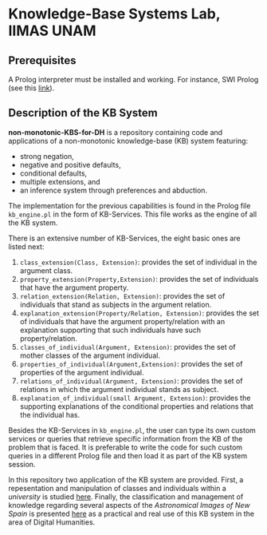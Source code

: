 # Knowledge-Base Systems Lab, IIMAS UNAM 

## Prerequisites
A Prolog interpreter must be installed and working. For instance, SWI Prolog (see this [link](https://wwu-pi.github.io/tutorials/lectures/lsp/010_install_swi_prolog.html)). 

## Description of the KB System

**non-monotonic-KBS-for-DH** is a repository containing code and applications of a non-monotonic knowledge-base (KB) system featuring:
* strong negation, 
* negative and positive defaults,
* conditional defaults,
* multiple extensions, and
* an inference system through preferences and abduction.


The implementation for the previous capabilities is found in the Prolog file `kb_engine.pl` in the form of KB-Services. This file works as the engine of all the KB system.


There is an extensive number of KB-Services, the eight basic ones are listed next:
1. `class_extension(Class, Extension)`: provides the set of individual in the argument class.
1. `property_extension(Property,Extension)`: provides the set of individuals that have the argument property.
1. `relation_extension(Relation, Extension)`: provides the set of individuals that stand as subjects in the argument relation.
1. `explanation_extension(Property/Relation, Extension)`: provides the set of individuals that have the argument property/relation with an explanation supporting that such individuals have such property/relation.
1. `classes_of_individual(Argument, Extension)`: provides the set of mother classes of the argument individual.
1. `properties_of_individual(Argument,Extension)`: provides the set of properties of the argument individual.
1. `relations_of_individual(Argument, Extension)`: provides the set of relations in which the argument individual stands as subject.
1. `explanation_of_individual(small Argument, Extension)`: provides the supporting explanations of the conditional  properties and relations that the individual has.

Besides the KB-Services in `kb_engine.pl`, the user can type its own custom services or queries that retrieve specific information from the KB of the problem that is faced. It is preferable to write the code for such custom queries in a different Prolog file and then load it as part of the KB system session.

In this repository two application of the KB system are provided. First, a repesentation and manipulation of classes and individuals within a *university* is studied [here](https://github.com/KBS-Lab-IIMAS-UNAM/non-monotonic-KBS-for-DH/tree/master/university_taxonomy). Finally, the classification and management of knowledge regarding several aspects of the *Astronomical Images of New Spain* is presented [here](https://github.com/KBS-Lab-IIMAS-UNAM/non-monotonic-KBS-for-DH/tree/master/ains_taxonomy) as a practical and real use of this KB system in the area of Digital Humanities.
